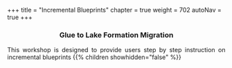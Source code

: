 +++
title = "Incremental Blueprints"
chapter = true
weight = 702
autoNav = true
+++


<center><h3>Glue to Lake Formation Migration</h3></center>

<div style="text-align: justify">
  This workshop is designed to provide users step by step instruction on incremental blueprints 
  {{% children showhidden="false" %}}
</div>




